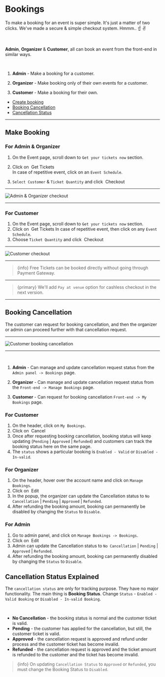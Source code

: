 # Bookings

To make a booking for an event is super simple. It's just a matter of two clicks. We've made a secure & simple checkout system. Hmmm.. ☝️ ✌️

<br>

**Admin**, **Organizer** & **Customer**, all can book an event from the front-end in similar ways.

<br>

1. **Admin** - Make a booking for a customer.

2. **Organizer** - Make booking only of their own events for a customer.

3. **Customer** - Make a booking for their own.



- [Create booking](#Make-Booking)
- [Booking Cancellation](#Booking-Cancellation)
- [Cancellation Status](#Cancellation-Status)

---


<a name="Make-Booking"></a>
## Make Booking


### For Admin & Organizer

1. On the Event page, scroll down to `Get your tickets now` section. 
2. Click on &nbsp;<larecipe-button type="success" size="sm" rounded>Get Tickets</larecipe-button>
    <br>
    In case of repetitive event, click on an `Event Schedule`.
    <br>

3. `Select Customer` & `Ticket Quantity` and click &nbsp;<larecipe-button type="secondary" size="sm" rounded>Checkout</larecipe-button>

---

![Admin & Organizer checkout](https://eventmie-pro-docs.classiebit.com/images/8-booking-admin.jpg "Admin & Organizer checkout")

---



### For Customer

1. On the Event page, scroll down to `Get your tickets now` section. 
2. Click on &nbsp;<larecipe-button type="success" size="sm" rounded>Get Tickets</larecipe-button>
    In case of repetitive event, then click on any `Event Schedule`.
3. Choose `Ticket Quantity` and click &nbsp;<larecipe-button type="secondary" size="sm" rounded>Checkout</larecipe-button>

---

![Customer checkout](https://eventmie-pro-docs.classiebit.com/images/9-booking-customer.jpg "Customer checkout")

---

> {info} Free Tickets can be booked directly without going through Payment Gateway.

---

> {primary} We'll add `Pay at venue` option for cashless checkout in the next version.

---



<a name="Booking-Cancellation"></a>
## Booking Cancellation

The customer can request for booking cancellation, and then the organizer or admin can proceed further with that cancellation request.

---

![Customer booking cancellation](https://eventmie-pro-docs.classiebit.com/images/10-booking-cancellation.jpg "Customer booking cancellation")

---

<br>

1. **Admin** - Can manage and update cancellation request status from the `Admin panel -> Bookings` page.

2. **Organizer** - Can manage and update cancellation request status from the `Front-end -> Manage Bookings` page.

3. **Customer** - Can request for booking cancellation `Front-end -> My Bookings` page.


### For Customer

1. On the header, click on `My Bookings`.
2. Click on &nbsp;<larecipe-button type="danger" size="sm" rounded>Cancel</larecipe-button>
3. Once after requesting booking cancellation, booking status will keep updating (`Pending` | `Approved` | `Refunded`) and customers can track the booking status here on the same page. 
4. The `status` shows a particular booking is `Enabled - Valid` or `Disabled - In-valid`.  


### For Organizer

1. On the header, hover over the account name and click on `Manage Bookings`.
2. Click on &nbsp;<larecipe-button type="primary" size="sm" rounded>Edit</larecipe-button>
3. In the popup, the organizer can update the Cancellation status to `No Cancellation` | `Pending` | `Approved` | `Refunded`.
4. After refunding the booking amount, booking can permanently be disabled by changing the `Status` to `Disable`.


### For Admin

1. Go to admin panel, and click on `Manage Bookings -> Bookings`.
2. Click on &nbsp;<larecipe-button type="primary" size="sm" rounded>Edit</larecipe-button>
3. Admin can update the Cancellation status to `No Cancellation` | `Pending` | `Approved` | `Refunded`.
4. After refunding the booking amount, booking can permanently disabled by changing the `Status` to `Disable`.


<a name="Cancellation-Statuses"></a>
## Cancellation Status Explained

The `cancellation status` are only for tracking purpose. They have no major functionality. The main thing is **Booking Status**. Change `Status` - `Enabled - Valid Booking` or `Disabled - In-valid Booking`.

<br>

- **No Cancellation** - the booking status is normal and the customer ticket is valid.
- **Pending** - the customer has applied for the cancellation, but still, the customer ticket is valid.
- **Approved** - the cancellation request is approved and refund under process and the customer ticket has become invalid.
- **Refunded** - the cancellation request is approved and the ticket amount is refunded to the customer and the ticket has become invalid.


>{info} On updating `Cancellation Status` to `Approved` or `Refunded`, you must change the Booking Status to `Disabled`.


